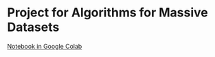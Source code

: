 # Project for Algorithms for Massive Datasets

[Notebook in Google Colab](https://colab.research.google.com/drive/10hkHxbdcEeL9wSnzmcvBw4IO6umo9A3Z?usp=sharing)